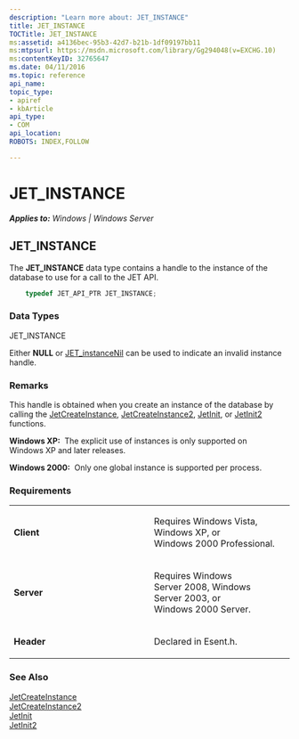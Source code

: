 ```yaml
---
description: "Learn more about: JET_INSTANCE"
title: JET_INSTANCE
TOCTitle: JET_INSTANCE
ms:assetid: a4136bec-95b3-42d7-b21b-1df09197bb11
ms:mtpsurl: https://msdn.microsoft.com/library/Gg294048(v=EXCHG.10)
ms:contentKeyID: 32765647
ms.date: 04/11/2016
ms.topic: reference
api_name: 
topic_type: 
- apiref
- kbArticle
api_type: 
- COM
api_location: 
ROBOTS: INDEX,FOLLOW

---
```


# JET_INSTANCE


_**Applies to:** Windows | Windows Server_

## JET_INSTANCE

The **JET_INSTANCE** data type contains a handle to the instance of the database to use for a call to the JET API.

```cpp
    typedef JET_API_PTR JET_INSTANCE;
```

### Data Types

JET_INSTANCE

Either **NULL** or [JET_instanceNil](./invalid-handle-constants.md) can be used to indicate an invalid instance handle.

### Remarks

This handle is obtained when you create an instance of the database by calling the [JetCreateInstance](./jetcreateinstance-function.md), [JetCreateInstance2](./jetcreateinstance2-function.md), [JetInit](./jetinit-function.md), or [JetInit2](./jetinit2-function.md) functions.

**Windows XP:**  The explicit use of instances is only supported on Windows XP and later releases.

**Windows 2000:**  Only one global instance is supported per process.

### Requirements

<table>
<colgroup>
<col style="width: 50%" />
<col style="width: 50%" />
</colgroup>
<tbody>
<tr class="odd">
<td><p><strong>Client</strong></p></td>
<td><p>Requires Windows Vista, Windows XP, or Windows 2000 Professional.</p></td>
</tr>
<tr class="even">
<td><p><strong>Server</strong></p></td>
<td><p>Requires Windows Server 2008, Windows Server 2003, or Windows 2000 Server.</p></td>
</tr>
<tr class="odd">
<td><p><strong>Header</strong></p></td>
<td><p>Declared in Esent.h.</p></td>
</tr>
</tbody>
</table>


### See Also

[JetCreateInstance](./jetcreateinstance-function.md)  
[JetCreateInstance2](./jetcreateinstance2-function.md)  
[JetInit](./jetinit-function.md)  
[JetInit2](./jetinit2-function.md)
